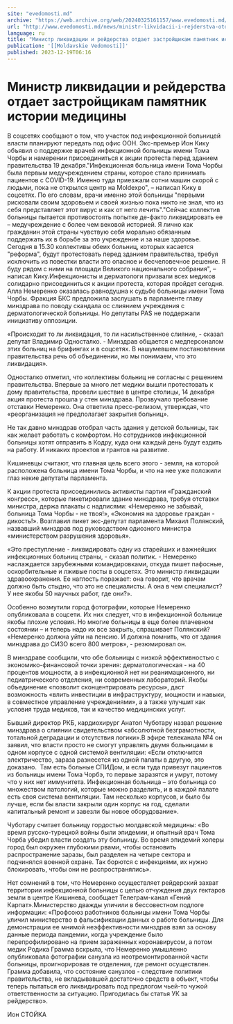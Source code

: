 ```yaml
---
site: "evedomosti.md"
archive: "https://web.archive.org/web/20240325161157/www.evedomosti.md/news/ministr-likvidacii-i-rejderstva-otdaet-zastrojshikam-pamyatn"
url: "http://www.evedomosti.md/news/ministr-likvidacii-i-rejderstva-otdaet-zastrojshikam-pamyatn"
language: ru
title: "Министр ликвидации и рейдерства отдает застройщикам памятник истории медицины"
publication: '[[Moldavskie Vedomosti]]'
published: 2023-12-19T06:16
---
```


# Министр ликвидации и рейдерства отдает застройщикам памятник истории медицины

В соцсетях сообщают о том, что участок под инфекционной больницей власти планируют передать под офис ООН. Экс-премьер Ион Кику объявил о поддержке врачей инфекционной больницы имени Тома Чорбы и намерении присоединиться к акции протеста перед зданием правительства 19 декабря."Инфекционная больница имени Тома Чорбы была первым медучреждением страны, которое стало принимать пациентов с COVID-19. Именно туда приезжали сотни машин скорой с людьми, пока не открылся центр на Moldexpo", – написал Кику в соцсетях. По его словам, врачи именно этой больницы "первыми рисковали своим здоровьем и своей жизнью пока никто не знал, что из себя представляет этот вирус и как от него лечить"."Сейчас коллектив больницы пытается противостоять попытке де-факто ликвидировать ее – медучреждение с более чем вековой историей. Я лично как гражданин этой страны чувствую себя морально обязанным поддержать их в борьбе за это учреждение и за наше здоровье. Сегодня в 15.30 коллективы обеих больниц, которых касается "реформа", будут протестовать перед зданием правительства, требуя исключить из повестки власти это опасное и бесчеловечное решение. Я буду рядом с ними на площади Великого национального собрания", – написал Кику.Инфекционисты и дерматологи призвали всех медиков солидарно присоединиться к акции протеста, которая пройдет сегодня. Алла Немеренко оказалась равнодушна к судьбе больницы имени Тома Чорбы. Фракция БКС предложила заслушать в парламенте главу минздрава по поводу скандала ос слиянием учреждения с дерматологической больницы. Но депутаты PAS не поддержали инициативу оппозиции.

«Происходит то ли ликвидация, то ли насильственное слияние, - сказал депутат Владимир Односталко. - Минздрав общается с медперсоналом этих больниц на брифингах и в соцсетях. В нашумевшем постановлении правительства речь об объединении, но мы понимаем, что это ликвидация».

Односталко отметил, что коллективы больниц не согласны с решением правительства. Впервые за много лет медики вышли протестовать к дому правительства, провели шествие в центре столицы, 14 декабря акция протеста прошла у стен минздрава. Прозвучало требование отставки Немеренко. Она ответила пресс-релизом, утверждая, что «реорганизация не предполагает закрытия больниц».

Не так давно минздрав отобрал часть здания у детской больницы, так как желает работать с комфортом. Но сотрудников инфекционной больницы хотят отправить в Кодру, куда они каждый день будут ездить на работу. И никаких проектов и грантов на развитие.

Кишиневцы считают, что главная цель всего этого - земля, на которой расположена больница имени Тома Чорбы, и что на нее уже положили глаз некие депутаты парламента.

К акции протеста присоединились активисты партии «Гражданский конгресс», которые пикетировали здание минздрава, требуя отставки министра, держа плакаты с надписями: «Немеренко не забывай, больница Тома Чорбы - не твоя!», «Экономия на здоровье граждан - дикость!». Возглавил пикет экс-депутат парламента Михаил Полянский, назвавший минздрав под руководством одиозного министра «министерством разрушения здоровья».

«Это преступление - ликвидировать одну из старейших и важнейших инфекционных больниц страны, - сказал политик. - Немеренко наслаждается зарубежными командировками, откуда пишет пафосные, оскорбительные и лживые посты в соцсетях. Это министр ликвидации здравоохранения. Ее наглость поражает: она говорит, что врачам должно быть стыдно, что это не специалисты. А она в чем специалист? У нее якобы 50 научных работ, где они?».

Особенно возмутили город фотографии, которые Немеренко опубликовала в соцсети. Их них следует, что в инфекционной больнице якобы плохие условия. Но многие больницы в еще более плачевном состоянии – и теперь надо их все закрыть, спрашивает Полянский? «Немеренко должна уйти на пенсию. И должна помнить, что от здания минздрава до СИЗО всего 800 метров», - резюмировал он.

В минздраве сообщили, что обе больницы с низкой эффективностью с экономико-финансовой точки зрения: дерматологическая - на 40 процентов мощности, а в инфекционной нет ни реанимационного, ни педиатрического отделения, ни современных лабораторий. Якобы объединение «позволит сконцентрировать ресурсы», даст возможность «влить инвестиции в инфраструктуру, мощности и навыки, в совместное управление учреждениями», а а также улучшит как условия труда медиков, так и качество медицинских услуг.

Бывший директор РКБ, кардиохирург Анатол Чуботару назвал решение минздрава о слиянии свидетельством «абсолютной безграмотности, тотальной деградации и отсутствия логики».В эфире телеканала №4 он заявил, что власти просто не смогут управлять двумя больницами в одном корпусе с одной системой вентиляции: «Если отключится электричество, зараза разнесется из одной палаты в другую, это доказано.  Там есть больные СПИДом, и если туда привезут пациентов из больницы имени Тома Чорбэ, то первые заразятся и умрут, потому что у них нет иммунитета. Инфекционная больница – это больница со множеством патологий, которые можно разделить, и в каждой палате есть своя система вентиляции. Там несколько корпусов, и было бы лучше, если бы власти закрыли один корпус на год, сделали капитальный ремонт и завезли бы новое оборудование».

Чуботару считает больницу гордостью молдавской медицины: «Во время русско-турецкой войны были эпидемии, и опытный врач Тома Чорба убедил власти создать эту больницу. Во время эпидемий холеры город был окружен глубокими рвами, чтобы остановить распространение заразы, был разделен на четыре сектора и подчинялся военной охране. Так борются с инфекциями, их нужно блокировать, чтобы они не распространялись».

Нет сомнений в том, что Немеренко осуществляет рейдерский захват территории инфекционной больницы с целью отчуждения двух гектаров земли в центре Кишинева, сообщает Телеграм-канал «Гений Карпат».Министерство дважды уличили в бессовестном подлоге информации: «Профсоюз работников больницы имени Тома Чорбы уличил министерство в фальсификации данных о работе больницы. Для демонстрации ее мнимой неэффективности минздрав взял за основу данные периода пандемии, когда учреждение было перепрофилировано на прием зараженных коронавирусом, а потом медик Родика Грамма вскрыла, что Немеренко умышленно опубликовала фотографии санузла из неотремонтированной части больницы, проигнорировав те отделения, где ремонт осуществлен. Грамма добавила, что состояние санузлов - следствие политики правительства, не вкладывавшей достаточно средств в объект, чтобы теперь пытаться его ликвидировать под предлогом чьей-то чужой ответственности за ситуацию. Пригодилась бы статья УК за рейдерство».

Ион СТОЙКА